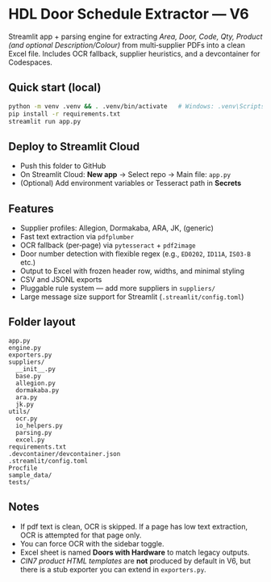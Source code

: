 # HDL Door Schedule Extractor — V6

Streamlit app + parsing engine for extracting *Area, Door, Code, Qty, Product (and optional Description/Colour)* from multi‑supplier PDFs into a clean Excel file. Includes OCR fallback, supplier heuristics, and a devcontainer for Codespaces.

## Quick start (local)
```bash
python -m venv .venv && . .venv/bin/activate   # Windows: .venv\Scripts\activate
pip install -r requirements.txt
streamlit run app.py
```

## Deploy to Streamlit Cloud
- Push this folder to GitHub
- On Streamlit Cloud: **New app** → Select repo → Main file: `app.py`
- (Optional) Add environment variables or Tesseract path in **Secrets**

## Features
- Supplier profiles: Allegion, Dormakaba, ARA, JK, (generic)
- Fast text extraction via `pdfplumber`
- OCR fallback (per‑page) via `pytesseract` + `pdf2image`
- Door number detection with flexible regex (e.g., `ED0202`, `ID11A`, `IS03-B` etc.)
- Output to Excel with frozen header row, widths, and minimal styling
- CSV and JSONL exports
- Pluggable rule system — add more suppliers in `suppliers/`
- Large message size support for Streamlit (`.streamlit/config.toml`)

## Folder layout
```
app.py
engine.py
exporters.py
suppliers/
  __init__.py
  base.py
  allegion.py
  dormakaba.py
  ara.py
  jk.py
utils/
  ocr.py
  io_helpers.py
  parsing.py
  excel.py
requirements.txt
.devcontainer/devcontainer.json
.streamlit/config.toml
Procfile
sample_data/
tests/
```

## Notes
- If pdf text is clean, OCR is skipped. If a page has low text extraction, OCR is attempted for that page only.
- You can force OCR with the sidebar toggle.
- Excel sheet is named **Doors with Hardware** to match legacy outputs.
- *CIN7 product HTML templates* are **not** produced by default in V6, but there is a stub exporter you can extend in `exporters.py`.
